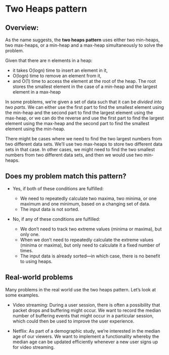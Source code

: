 # Two Heaps pattern

## Overview:
As the name suggests, the **two heaps pattern** uses either two min-heaps, two max-heaps, or a min-heap and a max-heap simultaneously to solve the problem.

Given that there are n elements in a heap:
- it takes O(logn) time to insert an element in it, 
- O(logn) time to remove an element from it, 
- and O(1) time to access the element at the root of the heap. 
The root stores the smallest element in the case of a min-heap and the largest element in a max-heap

In some problems, we’re given a set of data such that it can be *divided into two parts*. We can either use the first part to find the smallest element using the min-heap and the second part to find the largest element using the max-heap, or we can do the reverse and use the first part to find the largest element using the max-heap and the second part to find the smallest element using the min-heap.

There might be cases where we need to find the two largest numbers from two different data sets. We’ll use two max-heaps to store two different data sets in that case. In other cases, we might need to find the two smallest numbers from two different data sets, and then we would use two min-heaps.

## Does my problem match this pattern?
- Yes, if both of these conditions are fulfilled:
    - We need to repeatedly calculate two maxima, two minima, or one maximum and one minimum, based on a changing set of data.
    - The input data is not sorted.

- No, if any of these conditions are fulfilled:
    - We don’t need to track two extreme values (minima or maxima), but only one.
    - When we don’t need to repeatedly calculate the extreme values (minima or maxima), but only need to calculate it a fixed number of times.
    - The input data is already sorted—in which case, there is no benefit to using heaps.

## Real-world problems
Many problems in the real world use the two heaps pattern. Let’s look at some examples.

- Video streaming: During a user session, there is often a possibility that packet drops and buffering might occur. We want to record the median number of buffering events that might occur in a particular session, which could then be used to improve the user experience.

- Netflix: As part of a demographic study, we’re interested in the median age of our viewers. We want to implement a functionality whereby the median age can be updated efficiently whenever a new user signs up for video streaming.
